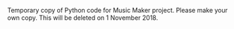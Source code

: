 Temporary copy of Python code for Music Maker project.  Please make your own copy.  This will be deleted on 1 November 2018.
